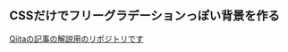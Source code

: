 ## CSSだけでフリーグラデーションっぽい背景を作る

[Qiitaの記事の解説用のリポジトリです](https://qiita.com/xrxoxcxox/items/2579969ecf608264a348)
